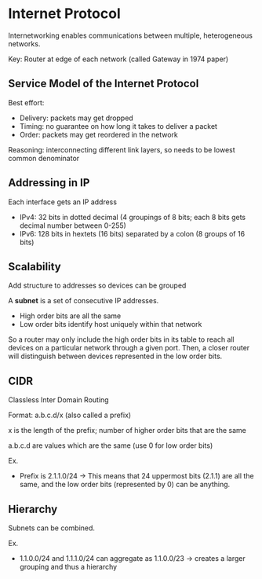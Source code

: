 # Internet Protocol

Internetworking enables communications between multiple, heterogeneous networks. 

Key: Router at edge of each network (called Gateway in 1974 paper)

## Service Model of the Internet Protocol

Best effort: 

- Delivery: packets may get dropped
- Timing: no guarantee on how long it takes to deliver a packet
- Order: packets may get reordered in the network

Reasoning: interconnecting different link layers, so needs to be lowest common denominator

## Addressing in IP

Each interface gets an IP address

- IPv4: 32 bits in dotted decimal (4 groupings of 8 bits; each 8 bits gets decimal number between 0-255)
- IPv6: 128 bits in hextets (16 bits) separated by a colon (8 groups of 16 bits)

## Scalability

Add structure to addresses so devices can be grouped

A **subnet** is a set of consecutive IP addresses. 

- High order bits are all the same
- Low order bits identify host uniquely within that network

So a router may only include the high order bits in its table to reach all devices on a particular network through a given port. Then, a closer router will distinguish between devices represented in the low order bits.

## CIDR

Classless Inter Domain Routing

Format: a.b.c.d/x (also called a prefix)

x is the length of the prefix; number of higher order bits that are the same

a.b.c.d are values which are the same (use 0 for low order bits)

Ex.

- Prefix is 2.1.1.0/24 -> This means that 24 uppermost bits (2.1.1) are all the same, and the low order bits (represented by 0) can be anything.

## Hierarchy

Subnets can be combined. 

Ex.

- 1.1.0.0/24 and 1.1.1.0/24 can aggregate as 1.1.0.0/23 -> creates a larger grouping and thus a hierarchy